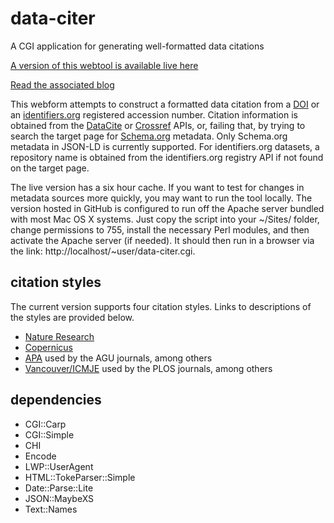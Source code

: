 # data-citer
A CGI application for generating well-formatted data citations

[A version of this webtool is available live here](https://alhufton.com/cgi-bin/data-citer.cgi)

[Read the associated blog](https://alhufton.com/building-data-citations-from-roadmap-compliant-metadata-sources/)

This webform attempts to construct a formatted data citation from a [DOI](https://www.doi.org/) or an [identifiers.org](https://identifiers.org/) registered accession number. Citation information is obtained from the [DataCite](https://datacite.org/) or [Crossref](https://www.crossref.org/) APIs, or, failing that, by trying to search the target page for [Schema.org](https://schema.org/) metadata. Only Schema.org metadata in JSON-LD is currently supported. For identifiers.org datasets, a repository name is obtained from the identifiers.org registry API if not found on the target page.

The live version has a six hour cache. If you want to test for changes in metadata sources more quickly, you may want to run the tool locally. The version hosted in GitHub is configured to run off the Apache server bundled with most Mac OS X systems. Just copy the script into your ~/Sites/ folder, change permissions to 755, install the necessary Perl modules, and then activate the Apache server (if needed). It should then run in a browser via the link: http://localhost/~user/data-citer.cgi. 

## citation styles
The current version supports four citation styles. Links to descriptions of the styles are provided below. 
* [Nature Research](https://www.nature.com/sdata/publish/submission-guidelines#refs)
* [Copernicus](https://www.atmospheric-chemistry-and-physics.net/submission.html#references)
* [APA](https://apastyle.apa.org/style-grammar-guidelines/references/examples/data-set-references) used by the AGU journals, among others
* [Vancouver/ICMJE](https://www.nlm.nih.gov/bsd/uniform_requirements.html#electronic) used by the PLOS journals, among others

## dependencies
* CGI::Carp
* CGI::Simple
* CHI 
* Encode
* LWP::UserAgent
* HTML::TokeParser::Simple
* Date::Parse::Lite
* JSON::MaybeXS
* Text::Names
